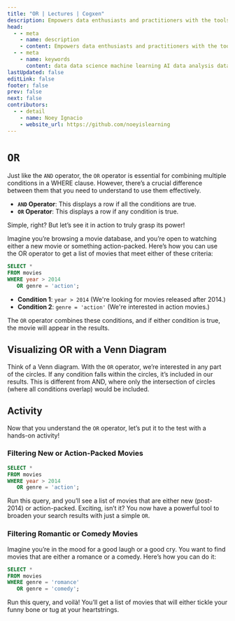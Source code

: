```yaml
---
title: "OR | Lectures | Cogxen"
description: Empowers data enthusiasts and practitioners with the tools and knowledge to unlock the potential of data.
head:
  - - meta
    - name: description
    - content: Empowers data enthusiasts and practitioners with the tools and knowledge to unlock the potential of data.
  - - meta
    - name: keywords
      content: data data science machine learning AI data analysis data-driven data enthusiasts data practitioners
lastUpdated: false
editLink: false
footer: false
prev: false
next: false
contributors:
  - - detail
    - name: Noey Ignacio
    - website_url: https://github.com/noeyislearning
---
```


# `OR`

Just like the `AND` operator, the `OR` operator is essential for combining multiple conditions in a WHERE clause. However, there’s a crucial difference between them that you need to understand to use them effectively.

- **`AND` Operator**: This displays a row if all the conditions are true.
- **`OR` Operator**: This displays a row if any condition is true.

Simple, right? But let’s see it in action to truly grasp its power!

Imagine you’re browsing a movie database, and you’re open to watching either a new movie or something action-packed. Here’s how you can use the OR operator to get a list of movies that meet either of these criteria:

```sql :line-numbers
SELECT *
FROM movies
WHERE year > 2014
   OR genre = 'action';
```

- **Condition 1**: `year > 2014` (We're looking for movies released after 2014.)
- **Condition 2**: `genre = 'action'` (We're interested in action movies.)

The `OR` operator combines these conditions, and if either condition is true, the movie will appear in the results.

## Visualizing OR with a Venn Diagram

Think of a Venn diagram. With the `OR` operator, we’re interested in any part of the circles. If any condition falls within the circles, it’s included in our results. This is different from AND, where only the intersection of circles (where all conditions overlap) would be included.

<ImageCard
img_url="https://i.imgur.com/KpK28gI.png"
caption="Query Results"
copyright_owner="codecademy.com"
:bordered="true"
/>

## Activity

Now that you understand the `OR` operator, let’s put it to the test with a hands-on activity!

### Filtering New or Action-Packed Movies

```sql :line-numbers
SELECT *
FROM movies
WHERE year > 2014
   OR genre = 'action';
```

Run this query, and you’ll see a list of movies that are either new (post-2014) or action-packed. Exciting, isn’t it? You now have a powerful tool to broaden your search results with just a simple `OR`.

<!--@include: ../_includes/tables/query-results-from-or.md-->

### Filtering Romantic or Comedy Movies

Imagine you’re in the mood for a good laugh or a good cry. You want to find movies that are either a romance or a comedy. Here’s how you can do it:

```sql :line-numbers
SELECT *
FROM movies
WHERE genre = 'romance'
   OR genre = 'comedy';
```

Run this query, and voilà! You’ll get a list of movies that will either tickle your funny bone or tug at your heartstrings.

<!--@include: ../_includes/tables/query-results-from-or-2.md-->
